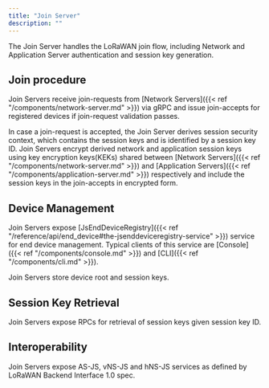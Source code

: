 ```yaml
---
title: "Join Server"
description: ""
---
```


The Join Server handles the LoRaWAN join flow, including Network and Application Server authentication and session key generation.

<!--more-->

## Join procedure

Join Servers receive join-requests from [Network Servers]({{< ref "/components/network-server.md" >}}) via gRPC and issue join-accepts for registered devices if join-request validation passes.

In case a join-request is accepted, the Join Server derives session security context, which contains the session keys and is identified by a session key ID. Join Servers encrypt derived network and application session keys using key encryption keys(KEKs) shared between [Network Servers]({{< ref "/components/network-server.md" >}}) and [Application Servers]({{< ref "/components/application-server.md" >}}) respectively and include the session keys in the join-accepts in encrypted form.

## Device Management

Join Servers expose [JsEndDeviceRegistry]({{< ref "/reference/api/end_device#the-jsenddeviceregistry-service" >}}) service for end device management. Typical clients of this service are [Console]({{< ref "/components/console.md" >}}) and [CLI]({{< ref "/components/cli.md" >}}).

Join Servers store device root and session keys.

## Session Key Retrieval

Join Servers expose RPCs for retrieval of session keys given session key ID.

## Interoperability

Join Servers expose AS-JS, vNS-JS and hNS-JS services as defined by LoRaWAN Backend Interface 1.0 spec.

